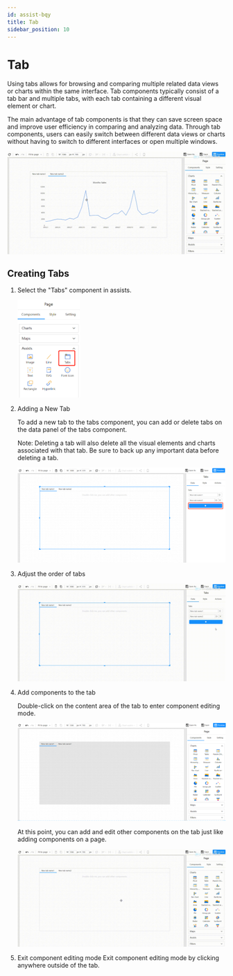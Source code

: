 ```yaml
---
id: assist-bqy
title: Tab
sidebar_position: 10
---
```

# Tab

Using tabs allows for browsing and comparing multiple related data views or charts within the same interface. Tab components typically consist of a tab bar and multiple tabs, with each tab containing a different visual element or chart.

The main advantage of tab components is that they can save screen space and improve user efficiency in comparing and analyzing data. Through tab components, users can easily switch between different data views or charts without having to switch to different interfaces or open multiple windows.

![20230419_165134_ev](../../../../../../static/img/en/datafor/visualizer/20230419_165134_ev.gif)


## Creating Tabs

1. Select the "Tabs" component in assists.

   <div align="left"><img src="../../../../../../static/img/en/datafor/visualizer/1681891183084.png"  width="30%" /></div>

2. Adding a New Tab

   To add a new tab to the tabs component, you can add or delete tabs on the data panel of the tabs component.

   Note: Deleting a tab will also delete all the visual elements and charts associated with that tab. Be sure to back up any important data before deleting a tab.

   ![1681892994716](../../../../../../static/img/en/datafor/visualizer/1681892994716.png)

3. Adjust the order of tabs

   ![20230419_163934_ev](../../../../../../static/img/en/datafor/visualizer/20230419_163934_ev.gif)

4. Add components to the tab

   Double-click on the content area of the tab to enter component editing mode.

   ![1681894115533](../../../../../../static/img/en/datafor/visualizer/1681894115533.png)

   At this point, you can add and edit other components on the tab just like adding components on a page.

   ![20230419_164922_ev](../../../../../../static/img/en/datafor/visualizer/20230419_164922_ev.gif)


5. Exit component editing mode
   Exit component editing mode by clicking anywhere outside of the tab.